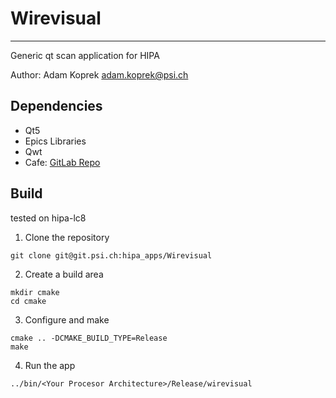 # Wirevisual

---

Generic qt scan application for HIPA

Author: Adam Koprek adam.koprek@psi.ch

## Dependencies

- Qt5
- Epics Libraries
- Qwt
- Cafe: [GitLab Repo](https://git.psi.ch/cafe)

## Build

tested on hipa-lc8

1. Clone the repository
  
  ```shell
  git clone git@git.psi.ch:hipa_apps/Wirevisual
  ```
  
2. Create a build area
  
  ```shell
  mkdir cmake
  cd cmake
  ```
  
3. Configure and make
  
  ```shell
  cmake .. -DCMAKE_BUILD_TYPE=Release
  make
  ```
  
4. Run the app
  
  ```shell
  ../bin/<Your Procesor Architecture>/Release/wirevisual
  ```
